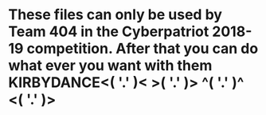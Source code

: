 # These files can only be used by Team 404 in the Cyberpatriot 2018-19 competition. After that you can do what ever you want with them KIRBYDANCE<(  '.'  )< >(  '.'  )> ^(  '.'  )^ <(  '.'  )>
